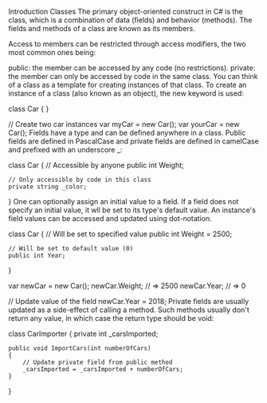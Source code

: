 Introduction
Classes
The primary object-oriented construct in C# is the class, which is a combination of data (fields) and behavior (methods). The fields and methods of a class are known as its members.

Access to members can be restricted through access modifiers, the two most common ones being:

public: the member can be accessed by any code (no restrictions).
private: the member can only be accessed by code in the same class.
You can think of a class as a template for creating instances of that class. To create an instance of a class (also known as an object), the new keyword is used:

class Car
{
}

// Create two car instances
var myCar = new Car();
var yourCar = new Car();
Fields have a type and can be defined anywhere in a class. Public fields are defined in PascalCase and private fields are defined in camelCase and prefixed with an underscore _:

class Car
{
    // Accessible by anyone
    public int Weight;

    // Only accessible by code in this class
    private string _color;
}
One can optionally assign an initial value to a field. If a field does not specify an initial value, it wll be set to its type's default value. An instance's field values can be accessed and updated using dot-notation.

class Car
{
    // Will be set to specified value
    public int Weight = 2500;

    // Will be set to default value (0)
    public int Year;
}

var newCar = new Car();
newCar.Weight; // => 2500
newCar.Year;   // => 0

// Update value of the field
newCar.Year = 2018;
Private fields are usually updated as a side-effect of calling a method. Such methods usually don't return any value, in which case the return type should be void:

class CarImporter
{
    private int _carsImported;

    public void ImportCars(int numberOfCars)
    {
        // Update private field from public method
        _carsImported = _carsImported + numberOfCars;
    }
}
